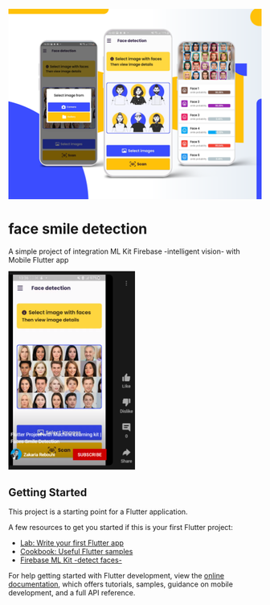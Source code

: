 ![Cover image](https://github.com/ZakariaRebouhi/face_smile_detection/blob/main/smaile%20detection%20mockup.png?raw=true)
# face smile detection

A simple project of integration ML Kit Firebase -intelligent vision- with Mobile Flutter app  

[<img src="https://github.com/ZakariaRebouhi/face_smile_detection/blob/main/screen%20video.png?raw=true" width="50%">](https://www.youtube.com/shorts/p7FKVBLNIP0 "face smile detection")

## Getting Started

This project is a starting point for a Flutter application.

A few resources to get you started if this is your first Flutter project:

- [Lab: Write your first Flutter app](https://docs.flutter.dev/get-started/codelab)
- [Cookbook: Useful Flutter samples](https://docs.flutter.dev/cookbook)
- [Firebase ML Kit -detect faces-](https://firebase.google.com/docs/ml-kit/detect-faces)

For help getting started with Flutter development, view the
[online documentation](https://docs.flutter.dev/), which offers tutorials,
samples, guidance on mobile development, and a full API reference.
